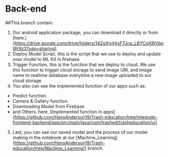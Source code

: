 # Back-end

##This branch contain:
1. Our android application package, you can download it directly or from [here.]{https://drive.google.com/drive/folders/142gXjyjHjxF7Jcp_LBYCqX8lVboWr9z3?usp=sharing}
2. Deploy Model Script, this is the script that we use to deploy and update oour model to ML Kit in firebase.
3. Trigger Function, this is the function that we deploy to cloud. We use this function to trigger cloud storage to send image URI, and image name to realtime database everytime a new image uploaded to our cloud storage.
4. You also can see the implemented function of our apps such as:
  * Predict function.
  * Camera & Gallery function.
  * Downloading Model from Firebase.
  * and Others.
here, [Implemented function in apps]{https://github.com/HansAnderson19/Trash-education/tree/integrate-frontend-backend/app/src/main/java/com/trashed/trasheducation/ui}
5. Last, you can see our saved model and the process of our model making in the notebook at our [Machine_Learning]{https://github.com/HansAnderson19/Trash-education/tree/Machine_Learning/} branch.
